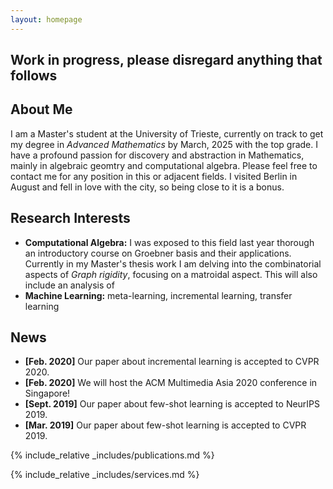 ```yaml
---
layout: homepage
---
```

## Work in progress, please disregard anything that follows

## About Me

I am a Master's student at the University of Trieste, currently on track to get my degree in _Advanced Mathematics_ by March, 2025 with the top grade. I have a profound passion for discovery and abstraction in Mathematics, mainly in algebraic geomtry and computational algebra. Please feel free to contact me for any position in this or adjacent fields. I visited Berlin in August and fell in love with the city, so being close to it is a bonus.
## Research Interests

- **Computational Algebra:** I was exposed to this field last year thorough an introductory course on Groebner basis and their applications. Currently in my Master's thesis work I am delving into the combinatorial aspects of _Graph rigidity_, focusing on a matroidal aspect. This will also include an analysis of 
- **Machine Learning:** meta-learning, incremental learning, transfer learning

## News

- **[Feb. 2020]** Our paper about incremental learning is accepted to CVPR 2020.
- **[Feb. 2020]** We will host the ACM Multimedia Asia 2020 conference in Singapore!
- **[Sept. 2019]** Our paper about few-shot learning is accepted to NeurIPS 2019.
- **[Mar. 2019]** Our paper about few-shot learning is accepted to CVPR 2019.

{% include_relative _includes/publications.md %}

{% include_relative _includes/services.md %}
